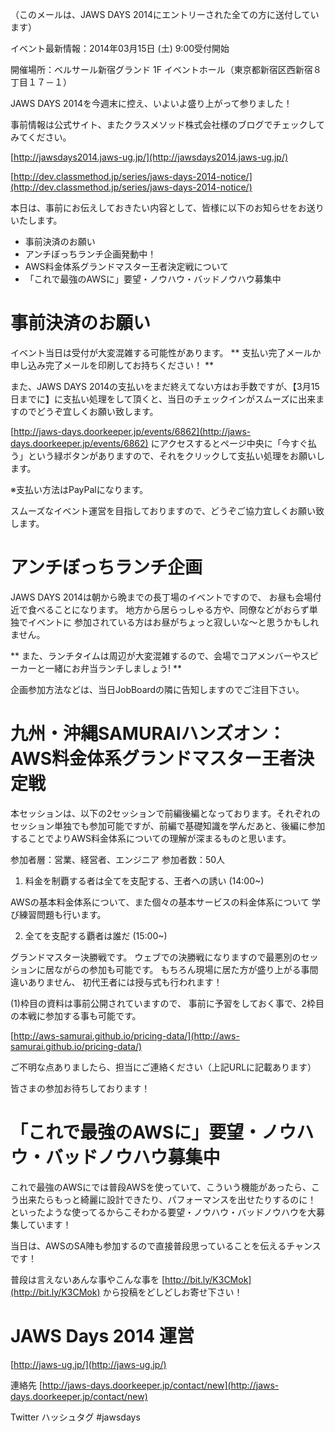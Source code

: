 
（このメールは、JAWS DAYS 2014にエントリーされた全ての方に送付しています）


イベント最新情報：2014年03月15日 (土) 9:00受付開始

開催場所：ベルサール新宿グランド 1F イベントホール（東京都新宿区西新宿８丁目１７－１）


JAWS DAYS 2014を今週末に控え、いよいよ盛り上がって参りました！

事前情報は公式サイト、またクラスメソッド株式会社様のブログでチェックしてみてください。

[http://jawsdays2014.jaws-ug.jp/](http://jawsdays2014.jaws-ug.jp/)

[http://dev.classmethod.jp/series/jaws-days-2014-notice/](http://dev.classmethod.jp/series/jaws-days-2014-notice/)

本日は、事前にお伝えしておきたい内容として、皆様に以下のお知らせをお送りいたします。

* 事前決済のお願い
* アンチぼっちランチ企画発動中！
* AWS料金体系グランドマスター王者決定戦について
* 「これで最強のAWSに」要望・ノウハウ・バッドノウハウ募集中


事前決済のお願い
=====================================================================

イベント当日は受付が大変混雑する可能性があります。
** 支払い完了メールか申し込み完了メールを印刷してお持ちください！ **

また、JAWS DAYS 2014の支払いをまだ終えてない方はお手数ですが、【3月15日までに】に支払い処理をして頂くと、当日のチェックインがスムーズに出来ますのでどうぞ宜しくお願い致します。

[http://jaws-days.doorkeeper.jp/events/6862](http://jaws-days.doorkeeper.jp/events/6862)
にアクセスするとページ中央に「今すぐ払う」という緑ボタンがありますので、それをクリックして支払い処理をお願いします。

※支払い方法はPayPalになります。

スムーズなイベント運営を目指しておりますので、どうぞご協力宜しくお願い致します。



アンチぼっちランチ企画
=====================================================================

JAWS DAYS 2014は朝から晩までの長丁場のイベントですので、
お昼も会場付近で食べることになります。
地方から居らっしゃる方や、同僚などがおらず単独でイベントに
参加されている方はお昼がちょっと寂しいな〜と思うかもしれません。

** また、ランチタイムは周辺が大変混雑するので、会場でコアメンバーやスピーカーと一緒にお弁当ランチしましょう! **

企画参加方法などは、当日JobBoardの隣に告知しますのでご注目下さい。



九州・沖縄SAMURAIハンズオン：AWS料金体系グランドマスター王者決定戦
=====================================================================

本セッションは、以下の2セッションで前編後編となっております。それぞれのセッション単独でも参加可能ですが、前編で基礎知識を学んだあと、後編に参加することでよりAWS料金体系についての理解が深まるものと思います。

参加者層：営業、経営者、エンジニア
参加者数：50人

1) 料金を制覇する者は全てを支配する、王者への誘い 
(14:00~)

AWSの基本料金体系について、また個々の基本サービスの料金体系について
学び練習問題も行います。

2) 全てを支配する覇者は誰だ
(15:00~)

グランドマスター決勝戦です。
ウェブでの決勝戦になりますので最悪別のセッションに居ながらの参加も可能です。
もちろん現場に居た方が盛り上がる事間違いありません、
初代王者には授与式も行われます！


(1)枠目の資料は事前公開されていますので、
事前に予習をしておく事で、2枠目の本戦に参加する事も可能です。

[http://aws-samurai.github.io/pricing-data/](http://aws-samurai.github.io/pricing-data/)

ご不明な点ありましたら、担当にご連絡ください（上記URLに記載あります）

皆さまの参加お待ちしております！


「これで最強のAWSに」要望・ノウハウ・バッドノウハウ募集中
=====================================================================

これで最強のAWSにでは普段AWSを使っていて、こういう機能があったら、こう出来たらもっと綺麗に設計できたり、パフォーマンスを出せたりするのに！ といったような使ってるからこそわかる要望・ノウハウ・バッドノウハウを大募集しています！

当日は、AWSのSA陣も参加するので直接普段思っていることを伝えるチャンスです！

普段は言えないあんな事やこんな事を [http://bit.ly/K3CMok](http://bit.ly/K3CMok) から投稿をどしどしお寄せ下さい！


JAWS Days 2014 運営
=====================================

[http://jaws-ug.jp/](http://jaws-ug.jp/)

連絡先
[http://jaws-days.doorkeeper.jp/contact/new](http://jaws-days.doorkeeper.jp/contact/new)

Twitter ハッシュタグ #jawsdays

